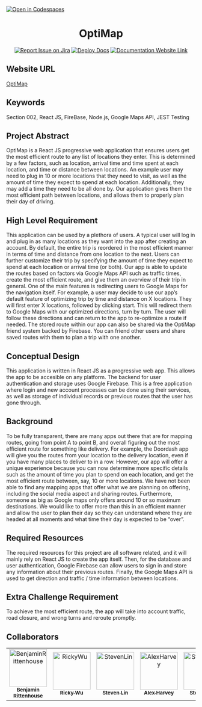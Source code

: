 [![Open in Codespaces](https://classroom.github.com/assets/launch-codespace-f4981d0f882b2a3f0472912d15f9806d57e124e0fc890972558857b51b24a6f9.svg)](https://classroom.github.com/open-in-codespaces?assignment_repo_id=10118262)
<div align="center">

# OptiMap
[![Report Issue on Jira](https://img.shields.io/badge/Report%20Issues-Jira-0052CC?style=flat&logo=jira-software)](https://temple-cis-projects-in-cs.atlassian.net/jira/software/c/projects/OM/issues)
[![Deploy Docs](https://github.com/ApplebaumIan/tu-cis-4398-docs-template/actions/workflows/deploy.yml/badge.svg)](https://github.com/Capstone-Projects-2023-Spring/project-optimap/deployments/activity_log?environment=github-pages)
[![Documentation Website Link](https://img.shields.io/badge/-Documentation%20Website-brightgreen)](https://capstone-projects-2023-spring.github.io/project-optimap/)


</div>


## Website URL
[OptiMap](https://stpaex.github.io/OptiMap/)

## Keywords

Section 002, React JS, FireBase, Node.js, Google Maps API, JEST Testing

## Project Abstract

OptiMap is a React JS progressive web application that ensures users get the most efficient route to any list of locations they enter. This is determined by a few factors, such as location, arrival time and time spent at each location, and time or distance between locations. An example user may need to plug in 10 or more locations that they need to visit, as well as the amount of time they expect to spend at each location. Additionally, they may add a time they need to be all done by. Our application gives them the most efficient path between locations, and allows them to properly plan their day of driving.

## High Level Requirement

This application can be used by a plethora of users. A typical user will log in and plug 
in as many locations as they want into the app after creating an account. By default, the entire 
trip is reordered in the most efficient manner in terms of time and distance from one 
location to the next. Users can further customize their trip by specifying the amount of time they 
expect to spend at each location or arrival time (or both). Our app is able to update the routes based on factors via Google Maps API such as traffic times, create the most efficient route, and give them an overview of their trip in general. One of the main features is redirecting users to Google Maps for the navigation itself. For example, a user may decide to use our app’s default feature of optimizing trip by time and distance on X locations. They will first enter X locations, followed by clicking start. This will redirect them to Google Maps with our optimized directions, turn by turn. The user will follow these directions and can return to the app to re-optimize a route if needed. The stored route within our app can also be shared via the OptiMap friend system backed by Firebase. You can friend other users and share saved routes with them to plan a trip with one another.

## Conceptual Design

This application is written in React JS as a progressive web app. This allows the app to be accesible on any platform. The backend for user authentication and storage uses Google Firebase. This is a free application where login and new account processes can be done using their services, as well as storage of individual records or previous routes that the user has gone through. 

## Background

To be fully transparent, there are many apps out there that are for mapping routes, going 
from point A to point B, and overall figuring out the most efficient route for something like 
delivery. For example, the Doordash app will give you the routes from your location to the 
delivery location, even if you have many places to deliver to in a row. However, our app will 
offer a unique experience because you can now determine more specific details such as the 
amount of time you plan to spend on each location, and get the most efficient route between, say, 
10 or more locations. We have not been able to find any mapping apps that offer what we are 
planning on offering, including the social media aspect and sharing routes. Furthermore, someone as big as Google maps only offers around 10 or so maximum destinations. We would like to offer more than this in an efficient manner and allow the user to plan their day so they can understand where they are headed at all moments and what time their day is expected to be “over”.

## Required Resources

The required resources for this project are all software related, and it will mainly rely on 
React JS to create the app itself. Then, for the database and user authentication, Google 
Firebase can allow users to sign in and store any information about their previous routes. Finally, the Google Maps API is used to get direction and traffic / time information between locations.

## Extra Challenge Requirement

To achieve the most efficient route, the app will take into account traffic, road closure, and 
wrong turns and reroute promptly.

## Collaborators

[//]: # ( readme: collaborators -start )
<table>
<tr>
    <td align="center">
        <a href="https://github.com/benjaminrittenhouse">
            <img src="https://avatars.githubusercontent.com/u/67079818?v=4" width="100;" alt="BenjaminRittenhouse"/>
            <br />
            <sub><b>Benjamin Rittenhouse</b></sub>
        </a>
    </td>
    <td align="center">
        <a href="https://github.com/rickwu135">
            <img src="https://avatars.githubusercontent.com/u/67079818?v=4" width="100;" alt="RickyWu"/>
            <br />
            <sub><b>Ricky Wu</b></sub>
        </a>
    </td>
    <td align="center">
        <a href="https://github.com/stpaeX">
            <img src="https://avatars.githubusercontent.com/u/97627069?v=4" width="100;" alt="StevenLin"/>
            <br />
            <sub><b>Steven Lin</b></sub>
        </a>
    </td>
    <td align="center">
        <a href="https://github.com/AlexHarvey63">
            <img src="https://avatars.githubusercontent.com/u/89492718?v=4" width="100;" alt="AlexHarvey"/>
            <br />
            <sub><b>Alex Harvey</b></sub>
        </a>
    </td>
    <td align="center">
        <a href="https://github.com/PandaSwaqq">
            <img src="https://avatars.githubusercontent.com/u/33043105?v=4" width="100;" alt="StevenLin"/>
            <br />
            <sub><b>Steven Lin</b></sub>
        </a>
    </td>
    <td align="center">
        <a href="https://github.com/DatNguyen0512">
            <img src="https://avatars.githubusercontent.com/u/97911087?v=4" width="100;" alt="DatNguyen"/>
            <br />
            <sub><b>Dat Nguyen</b></sub>
        </a>
    </td>
    <td align="center">
        <a href="https://github.com/Endri2001">
            <img src="https://avatars.githubusercontent.com/u/57300637?v=4" width="100;" alt="EndriPellumbi"/>
            <br />
            <sub><b>Endri Pellumbi</b></sub>
        </a>
    </td>
    <td align="center">
        <a href="https://github.com/kvphan7">
            <img src="https://avatars.githubusercontent.com/u/89526986?v=4" width="100;" alt="KennyPhan"/>
            <br />
            <sub><b>Kenny Phan</b></sub>
        </a>
    </td>
</tr>
</table>

[//]: # ( readme: collaborators -end )
